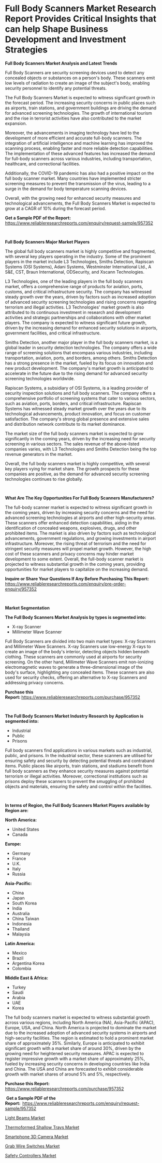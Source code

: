 <p><h1>Full Body Scanners Market Research Report Provides Critical Insights that can help Shape Business Development and Investment Strategies</h1></p><p><strong>Full Body Scanners Market Analysis and Latest Trends</strong></p>
<p><p>Full Body Scanners are security screening devices used to detect any concealed objects or substances on a person's body. These scanners emit low levels of radiation to create an image of the subject's body, enabling security personnel to identify any potential threats.</p><p>The Full Body Scanners Market is expected to witness significant growth in the forecast period. The increasing security concerns in public places such as airports, train stations, and government buildings are driving the demand for advanced screening technologies. The growth of international tourism and the rise in terrorist activities have also contributed to the market expansion.</p><p>Moreover, the advancements in imaging technology have led to the development of more efficient and accurate full-body scanners. The integration of artificial intelligence and machine learning has improved the scanning process, enabling faster and more reliable detection capabilities. The implementation of these advanced features has increased the demand for full-body scanners across various industries, including transportation, healthcare, and correctional facilities.</p><p>Additionally, the COVID-19 pandemic has also had a positive impact on the full body scanner market. Many countries have implemented stricter screening measures to prevent the transmission of the virus, leading to a surge in the demand for body temperature scanning devices.</p><p>Overall, with the growing need for enhanced security measures and technological advancements, the Full Body Scanners Market is expected to grow at a CAGR of 10% during the forecast period.</p></p>
<p><strong>Get a Sample PDF of the Report:&nbsp;</strong> <a href="https://www.reliableresearchreports.com/enquiry/request-sample/957352">https://www.reliableresearchreports.com/enquiry/request-sample/957352</a></p>
<p>&nbsp;</p>
<p><strong>Full Body Scanners Major Market Players</strong></p>
<p><p>The global full body scanners market is highly competitive and fragmented, with several key players operating in the industry. Some of the prominent players in the market include L3 Technologies, Smiths Detection, Rapiscan Systems (OSI Systems), Adani Systems, Westminster International Ltd., A S&E, CST, Braun International, ODSecurity, and Xscann Technologies.</p><p>L3 Technologies, one of the leading players in the full body scanners market, offers a comprehensive range of products for aviation, ports, customs, and critical infrastructure security. The company has witnessed steady growth over the years, driven by factors such as increased adoption of advanced security screening technologies and rising concerns regarding terrorism and illegal activities. L3 Technologies' market growth is also attributed to its continuous investment in research and development activities and strategic partnerships and collaborations with other market players. The company is expected to witness significant future growth, driven by the increasing demand for enhanced security solutions in airports, government facilities, and critical infrastructure.</p><p>Smiths Detection, another major player in the full body scanners market, is a global leader in security detection technologies. The company offers a wide range of screening solutions that encompass various industries, including transportation, aviation, ports, and borders, among others. Smiths Detection has a strong presence in the market, fueled by its focus on innovation and new product development. The company's market growth is anticipated to accelerate in the future due to the rising demand for advanced security screening technologies worldwide.</p><p>Rapiscan Systems, a subsidiary of OSI Systems, is a leading provider of security inspection solutions and full body scanners. The company offers a comprehensive portfolio of screening systems that cater to various sectors, such as aviation, ports, borders, and critical infrastructure. Rapiscan Systems has witnessed steady market growth over the years due to its technological advancements, product innovation, and focus on customer satisfaction. The company's strong global presence and extensive sales and distribution network contribute to its market dominance.</p><p>The market size of the full body scanners market is expected to grow significantly in the coming years, driven by the increasing need for security screening in various sectors. The sales revenue of the above-listed companies varies, with L3 Technologies and Smiths Detection being the top revenue generators in the market.</p><p>Overall, the full body scanners market is highly competitive, with several key players vying for market share. The growth prospects for these companies are positive, as the demand for advanced security screening technologies continues to rise globally.</p></p>
<p>&nbsp;</p>
<p><strong>What Are The Key Opportunities For Full Body Scanners Manufacturers?</strong></p>
<p><p>The full-body scanner market is expected to witness significant growth in the coming years, driven by increasing security concerns and the need for advanced screening technologies at airports and other high-security areas. These scanners offer enhanced detection capabilities, aiding in the identification of concealed weapons, explosives, drugs, and other prohibited items. The market is also driven by factors such as technological advancements, government regulations, and growing investments in airport infrastructure. Moreover, the rising threat of terrorism and the need for stringent security measures will propel market growth. However, the high cost of these scanners and privacy concerns may hinder market development to some extent. Overall, the full-body scanner market is projected to witness substantial growth in the coming years, providing opportunities for market players to capitalize on the increasing demand.</p></p>
<p><strong>Inquire or Share Your Questions If Any Before Purchasing This Report:</strong> <a href="https://www.reliableresearchreports.com/enquiry/pre-order-enquiry/957352">https://www.reliableresearchreports.com/enquiry/pre-order-enquiry/957352</a></p>
<p>&nbsp;</p>
<p><strong>Market Segmentation</strong></p>
<p><strong>The Full Body Scanners Market Analysis by types is segmented into:</strong></p>
<p><ul><li>X-ray Scanner</li><li>Millimeter Wave Scanner</li></ul></p>
<p><p>Full Body Scanners are divided into two main market types: X-ray Scanners and Millimeter Wave Scanners. X-ray Scanners use low-energy X-rays to create an image of the body's interior, detecting objects hidden beneath clothing. These scanners are commonly used at airports for security screening. On the other hand, Millimeter Wave Scanners emit non-ionizing electromagnetic waves to generate a three-dimensional image of the body's surface, highlighting any concealed items. These scanners are also used for security checks, offering an alternative to X-ray Scanners and addressing privacy concerns.</p></p>
<p><strong>Purchase this Report:&nbsp;</strong><a href="https://www.reliableresearchreports.com/purchase/957352">https://www.reliableresearchreports.com/purchase/957352</a></p>
<p>&nbsp;</p>
<p><strong>The Full Body Scanners Market Industry Research by Application is segmented into:</strong></p>
<p><ul><li>Industrial</li><li>Public</li><li>Prisons</li></ul></p>
<p><p>Full body scanners find applications in various markets such as industrial, public, and prisons. In the industrial sector, these scanners are utilised for ensuring safety and security by detecting potential threats and contraband items. Public places like airports, train stations, and stadiums benefit from full body scanners as they enhance security measures against potential terrorism or illegal activities. Moreover, correctional institutions such as prisons deploy these scanners to prevent the smuggling of prohibited objects and materials, ensuring the safety and control within the facilities.</p></p>
<p>&nbsp;</p>
<p><strong>In terms of Region, the Full Body Scanners Market Players available by Region are:</strong></p>
<p>
    <p> <strong> North America: </strong>
        <ul>
            <li>United States</li>
            <li>Canada</li>
        </ul>
        </p> 
    <p> <strong> Europe: </strong>
        <ul>
            <li>Germany</li>
            <li>France</li>
            <li>U.K.</li>
            <li>Italy</li>
            <li>Russia</li>
        </ul>
        </p> 
    <p> <strong> Asia-Pacific: </strong>
        <ul>
            <li>China</li>
            <li>Japan</li>
            <li>South Korea</li>
            <li>India</li>
            <li>Australia</li>
            <li>China Taiwan</li>
            <li>Indonesia</li>
            <li>Thailand</li>
            <li>Malaysia</li>
        </ul>
        </p> 
    <p> <strong> Latin America: </strong>
        <ul>
            <li>Mexico</li>
            <li>Brazil</li>
            <li>Argentina Korea</li>
            <li>Colombia</li>
        </ul>
        </p> 
    <p> <strong> Middle East & Africa: </strong>
        <ul>
            <li>Turkey</li>
            <li>Saudi</li>
            <li>Arabia</li>
            <li>UAE</li>
            <li>Korea</li>
        </ul>
    </p>
    </p>
<p><p>The full body scanners market is expected to witness substantial growth across various regions, including North America (NA), Asia-Pacific (APAC), Europe, USA, and China. North America is projected to dominate the market due to the increased adoption of advanced security systems in airports and high-security facilities. The region is estimated to hold a prominent market share of approximately 35%. Similarly, Europe is anticipated to exhibit significant growth with a market share of around 30%, driven by the growing need for heightened security measures. APAC is expected to register impressive growth with a market share of approximately 25%, fueled by increasing security concerns in developing countries like India and China. The USA and China are forecasted to exhibit considerable growth with market shares of around 5% and 5%, respectively.</p></p>
<p><strong>Purchase this Report: </strong><a href="https://www.reliableresearchreports.com/purchase/957352">https://www.reliableresearchreports.com/purchase/957352</a></p>
<p>&nbsp;<strong>Get a Sample PDF of the Report:&nbsp;&nbsp;</strong><a href="https://www.reliableresearchreports.com/enquiry/request-sample/957352">https://www.reliableresearchreports.com/enquiry/request-sample/957352</a></p>
<p><strong></strong></p>
<p><p><a href="https://medium.com/p/a213ffeddae7/edit">Light Beams Market</a></p><p><a href="https://medium.com/@kyliemorgan1913/thermoformed-shallow-trays-market-analysis-and-sze-forecasted-for-period-from-2024-to-2031-7813145112d5">Thermoformed Shallow Trays Market</a></p><p><a href="https://medium.com/@meggieconn/smartphone-3d-camera-market-size-reveals-the-best-marketing-channels-in-global-industry-2956b7698554">Smartphone 3D Camera Market</a></p><p><a href="https://medium.com/@meggieconn/grab-wire-switches-market-furnishes-information-on-market-share-market-trends-and-market-growth-343cb9254e74">Grab Wire Switches Market</a></p><p><a href="https://medium.com/@meggieconn/safety-controllers-nbsp-market-focuses-on-market-share-size-and-projected-forecast-till-2031-5136791c4e1a">Safety Controllers Market</a></p></p>